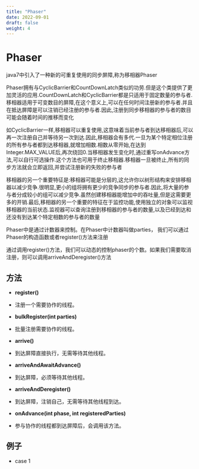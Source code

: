 ```yaml
---
title: "Phaser"
date: 2022-09-01
draft: false
weight: 4
---
```



# Phaser


java7中引入了一种新的可重复使用的同步屏障,称为移相器Phaser

Phaser拥有与CyclicBarrier和CountDownLatch类似的功劳.但是这个类提供了更加灵活的应用.CountDownLatch和CyclicBarrier都是只适用于固定数量的参与者.移相器适用于可变数目的屏障,在这个意义上,可以在任何时间注册新的参与者.并且在抵达屏障是可以注销已经注册的参与者.因此,注册到同步移相器的参与者的数目可能会随着时间的推移而变化

如CyclicBarrier一样,移相器可以重复使用,这意味着当前参与者到达移相器后,可以再一次注册自己并等待另一次到达.因此,移相器会有多代.一旦为某个特定相位注册的所有参与者都到达移相器,就增加相数.相数从零开始,在达到Integer.MAX_VALUE后,再次绕回0.当移相器发生变化时,通过重写onAdvance方法,可以自行可选操作.这个方法也可用于终止移相器.移相器一旦被终止,所有的同步方法就会立即返回,并尝试注册新的失败的参与者

移相器的另一个重要特征是:移相器可能是分层的,这允许你以树形结构来安排移相器以减少竞争.很明显,更小的组将拥有更少的竞争同步的参与者.因此,将大量的参与者分成较小的组可以减少竞争.虽然创建移相器能增加中的吞吐量,但是这需要更多的开销.最后,移相器的另一个重要的特征在于监控功能,使用独立的对象可以监视移相器的当前状态.监视器可以查询注册到移相器的参与者的数量,以及已经到达和还没有到达某个特定相数的参与者的数量

Phaser中是通过计数器来控制。在Phaser中计数器叫做parties， 我们可以通过Phaser的构造函数或者register()方法来注册

通过调用register()方法，我们可以动态的控制phaser的个数。如果我们需要取消注册，则可以调用arriveAndDeregister()方法

## 方法

+ **register()**
+ 注册一个需要协作的线程。

+ **bulkRegister(int parties)**
+ 批量注册需要协作的线程。

+ **arrive()**
+ 到达屏障直接执行，无需等待其他线程。

+ **arriveAndAwaitAdvance()**
+ 到达屏障，必须等待其他线程。

+ **arriveAndDeregister()**
+ 到达屏障，注销自己，无需等待其他线程到达。

+ **onAdvance(int phase, int registeredParties)**
+ 参与协作的线程都到达屏障后，会调用该方法。

## 例子

+ case 1

